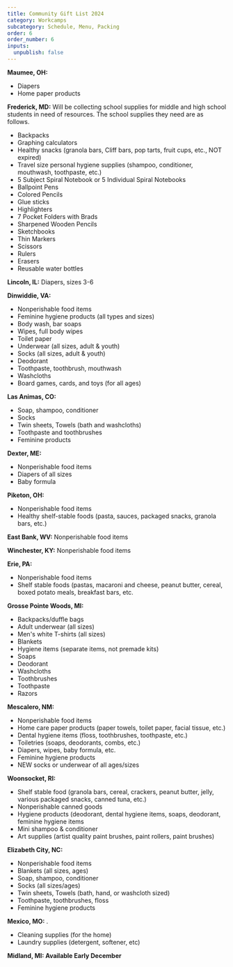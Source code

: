 ```yaml
---
title: Community Gift List 2024
category: Workcamps
subcategory: Schedule, Menu, Packing
order: 6
order_number: 6
inputs:
  unpublish: false
---
```

**Maumee, OH:**&nbsp;

* Diapers
* Home paper products

**Frederick, MD:** Will be collecting school supplies for middle and high school students in need of resources. The school supplies they need are as follows.

* Backpacks&nbsp;
* Graphing calculators
* Healthy snacks (granola bars, Cliff bars, pop tarts, fruit cups, etc., NOT expired)
* Travel size personal hygiene supplies (shampoo, conditioner, mouthwash, toothpaste, etc.)
* 5 Subject Spiral Notebook or 5 Individual Spiral Notebooks
* Ballpoint Pens
* Colored Pencils
* Glue sticks
* Highlighters
* 7 Pocket Folders with Brads
* Sharpened Wooden Pencils
* Sketchbooks
* Thin Markers
* Scissors
* Rulers
* Erasers
* Reusable water bottles

**Lincoln, IL:** Diapers, sizes 3-6

**Dinwiddie, VA:**&nbsp;

* Nonperishable food items&nbsp;
* Feminine hygiene products (all types and sizes)&nbsp;
* Body wash, bar soaps&nbsp;
* Wipes, full body wipes&nbsp;
* Toilet paper&nbsp;
* Underwear (all sizes, adult & youth)
* Socks (all sizes, adult & youth)
* Deodorant&nbsp;
* Toothpaste, toothbrush, mouthwash&nbsp;
* Washcloths&nbsp;
* Board games, cards, and toys (for all ages)&nbsp;

**Las Animas, CO:**&nbsp;

* Soap, shampoo, conditioner
* Socks
* Twin sheets, Towels (bath and washcloths)
* Toothpaste and toothbrushes
* Feminine products

**Dexter, ME:**&nbsp;

* Nonperishable food items
* Diapers of all sizes
* Baby formula

**Piketon, OH:**&nbsp;&nbsp;**&nbsp;**&nbsp;&nbsp;

* Nonperishable food items
* Healthy shelf-stable foods (pasta, sauces, packaged snacks, granola bars, etc.)

**East Bank, WV:**&nbsp;Nonperishable food items

**Winchester, KY:** Nonperishable food items

**Erie, PA:**

* Nonperishable food items
* Shelf stable foods (pastas, macaroni and cheese, peanut butter, cereal, boxed potato meals, breakfast bars, etc.

**Grosse Pointe Woods, MI:**

* Backpacks/duffle bags
* Adult underwear (all sizes)
* Men's white T-shirts (all sizes)
* Blankets
* Hygiene items (separate items, not premade kits)
* Soaps
* Deodorant
* Washcloths
* Toothbrushes
* Toothpaste
* Razors

**Mescalero, NM:**&nbsp;

* Nonperishable food items
* Home care paper products (paper towels, toilet paper, facial tissue, etc.)
* Dental hygiene items (floss, toothbrushes, toothpaste, etc.)
* Toiletries (soaps, deodorants, combs, etc.)
* Diapers, wipes, baby formula, etc.
* Feminine hygiene products
* NEW socks or underwear of all ages/sizes

**Woonsocket, RI:**

* Shelf stable food (granola bars, cereal, crackers, peanut butter, jelly, various packaged snacks, canned tuna, etc.)
* Nonperishable canned goods
* Hygiene products (deodorant, dental hygiene items, soaps, deodorant, feminine hygiene items
* Mini shampoo & conditioner
* Art supplies (artist quality paint brushes, paint rollers, paint brushes)

**Elizabeth City, NC:**&nbsp;

* Nonperishable food items
* Blankets (all sizes, ages)
* Soap, shampoo, conditioner
* Socks (all sizes/ages)
* Twin sheets, Towels (bath, hand, or washcloth sized)
* Toothpaste, toothbrushes, floss
* Feminine hygiene products

**Mexico, MO:** .

* Cleaning supplies (for the home)
* Laundry supplies (detergent, softener, etc)

**Midland, MI: Available Early December**